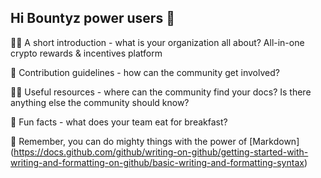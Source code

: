## Hi Bountyz power users 👋



🙋‍♀️ A short introduction - what is your organization all about?
All-in-one crypto rewards & incentives platform

🌈 Contribution guidelines - how can the community get involved?

👩‍💻 Useful resources - where can the community find your docs? Is there anything else the community should know?

🍿 Fun facts - what does your team eat for breakfast?

🧙 Remember, you can do mighty things with the power of [Markdown]
(https://docs.github.com/github/writing-on-github/getting-started-with-writing-and-formatting-on-github/basic-writing-and-formatting-syntax)

